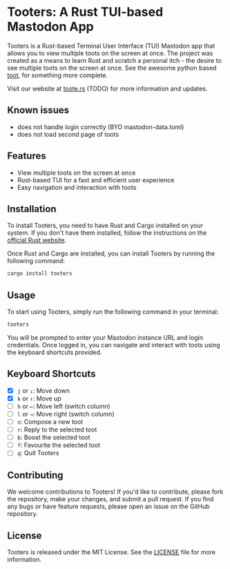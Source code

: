 # Tooters: A Rust TUI-based Mastodon App

Tooters is a Rust-based Terminal User Interface (TUI) Mastodon app that allows you to view multiple toots on the screen at once. The project was created as a means to learn Rust and scratch a personal itch - the desire to see multiple toots on the screen at once. See the awesome python based [toot](https://github.com/ihabunek/toot), for something more complete.

Visit our website at [toote.rs](https://toote.rs) (TODO) for more information and updates.

## Known issues

- does not handle login correctly (BYO mastodon-data.toml)
- does not load second page of toots

## Features

- View multiple toots on the screen at once
- Rust-based TUI for a fast and efficient user experience
- Easy navigation and interaction with toots

## Installation

To install Tooters, you need to have Rust and Cargo installed on your system. If you don't have them installed, follow the instructions on the [official Rust website](https://www.rust-lang.org/tools/install).

Once Rust and Cargo are installed, you can install Tooters by running the following command:

```bash
cargo install tooters
```

## Usage

To start using Tooters, simply run the following command in your terminal:

```bash
tooters
```

You will be prompted to enter your Mastodon instance URL and login credentials. Once logged in, you can navigate and interact with toots using the keyboard shortcuts provided.

## Keyboard Shortcuts

- [x] `j` or `↓`: Move down
- [x] `k` or `↑`: Move up
- [ ] `h` or `←`: Move left (switch column)
- [ ] `l` or `→`: Move right (switch column)
- [ ] `n`: Compose a new toot
- [ ] `r`: Reply to the selected toot
- [ ] `b`: Boost the selected toot
- [ ] `f`: Favourite the selected toot
- [ ] `q`: Quit Tooters

## Contributing

We welcome contributions to Tooters! If you'd like to contribute, please fork the repository, make your changes, and submit a pull request. If you find any bugs or have feature requests, please open an issue on the GitHub repository.

## License

Tooters is released under the MIT License. See the [LICENSE](LICENSE) file for more information.

